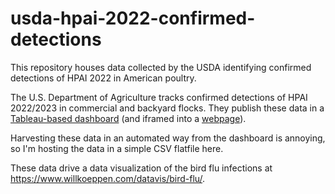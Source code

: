 # usda-hpai-2022-confirmed-detections
This repository houses data collected by the USDA identifying confirmed detections of HPAI 2022 in American poultry.

The U.S. Department of Agriculture tracks confirmed detections of HPAI 2022/2023 in commercial and backyard flocks. They publish these data in a [Tableau-based dashboard](https://publicdashboards.dl.usda.gov/t/MRP_PUB/views/VS_Avian_HPAIConfirmedDetections2022/HPAI2022ConfirmedDetections) (and iframed into a [webpage](https://www.aphis.usda.gov/livestock-poultry-disease/avian/avian-influenza/hpai-detections/commercial-backyard-flocks)).

Harvesting these data in an automated way from the dashboard is annoying, so I'm hosting the data in a simple CSV flatfile here.

These data drive a data visualization of the bird flu infections at https://www.willkoeppen.com/datavis/bird-flu/.